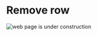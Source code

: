 # Remove row

![web page is under construction](https://docimages.blob.core.chinacloudapi.cn/images/commingsoon20210514.jpg)
